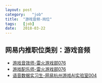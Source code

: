 ```yaml
---
layout:	post
category:	"job"
title:	"游戏音频-岗位"
tags:	[job]
date:	2018-03-22
---
```

## 网易内推职位类别：游戏音频
- [游戏音效师-雷火游戏部076](http://bole.netease.com/position/h5/detail.do?id=9854&rcode=D1O21582aT)
- [游戏配乐师-雷火游戏部076](http://bole.netease.com/position/h5/detail.do?id=9810&rcode=D1O21582aT)
- [语音数据实习生-网易杭州游戏AI实验室004](http://bole.netease.com/position/h5/detail.do?id=9399&rcode=D1O21582aT)
